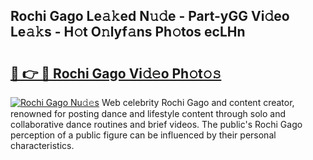 ## Rochi Gago Le𝚊𝚔ed N𝚞𝚍e - Part-yGG Vi𝚍eo Le𝚊𝚔s - H𝚘t O𝚗lyf𝚊ns Ph𝚘tos ecLHn

# <h2><a href="http://hf10k0.feru.top/?c=Rochi+Gago">🔗 👉 🔴 Rochi Gago Vi𝚍𝚎o Ph𝚘t𝚘𝚜</a></h2>

[![Rochi Gago Nu𝚍𝚎s](https://i.imgur.com/0TWrTi3.gif)](http://hf10k0.feru.top/?c=Rochi+Gago)
Web celebrity Rochi Gago and content creator, renowned for posting dance and lifestyle content through solo and collaborative dance routines and brief videos. The public's Rochi Gago perception of a public figure can be influenced by their personal characteristics. 
